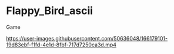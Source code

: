 # Flappy_Bird_ascii
Game



https://user-images.githubusercontent.com/50636048/166179101-19d83ebf-f1fd-4e1d-8fbf-717d7250ca3d.mp4

